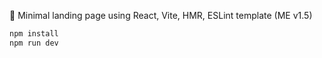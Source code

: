 🌲 Minimal landing page using React, Vite, HMR, ESLint template (ME v1.5)

```bash
npm install
npm run dev
```
